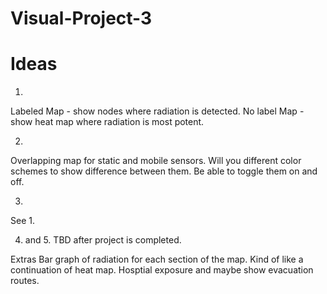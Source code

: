 # Visual-Project-3

# Ideas
1.
Labeled Map - show nodes where radiation is detected.
No label Map - show heat map where radiation is most potent. 

2.
Overlapping map for static and mobile sensors. Will you different color schemes to show difference between them. Be able to toggle them on and off.

3.
See 1.

4. and 5.
TBD after project is completed.

Extras
Bar graph of radiation for each section of the map. Kind of like a continuation of heat map.
Hosptial exposure and maybe show evacuation routes.
